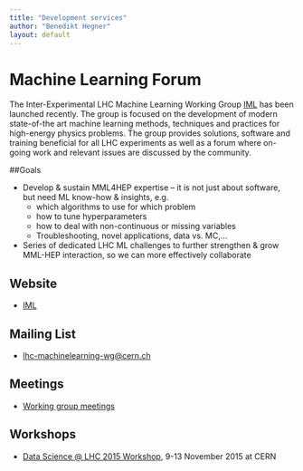 ```yaml
---
title: "Development services"
author: "Benedikt Hegner"
layout: default
---
```


# Machine Learning Forum

The Inter-Experimental LHC Machine Learning Working Group [IML](http://iml.cern.ch) has been launched recently. The group is focused on the development of modern state-of-the art machine learning methods, techniques and practices for high-energy physics problems. The group provides solutions, software and training beneficial for all LHC experiments as well as a forum where on-going work and relevant issues are discussed by the community.

##Goals
- Develop & sustain MML4HEP expertise – it is not just about software, but need ML know-how & insights, e.g.
  - which algorithms to use for which problem
  - how to tune hyperparameters
  - how to deal with non-continuous or missing variables
  - Troubleshooting, novel applications, data vs. MC,...
-  Series of dedicated LHC ML challenges to further strengthen & grow MML-HEP interaction, so we can more effectively collaborate

## Website
- [IML](http://iml.cern.ch/tiki-index.php)

## Mailing List
- [lhc-machinelearning-wg@cern.ch](mailto:lhc-machinelearning-wg@cern.ch)

## Meetings
-  [Working group meetings](http://iml.cern.ch/tiki-index.php?page=Indico)

## Workshops
- [Data Science @ LHC 2015 Workshop](http://indico.cern.ch/event/395374), 9-13 November 2015 at CERN
